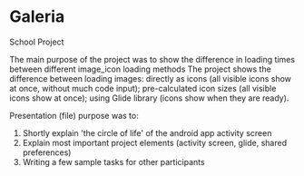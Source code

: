 # Galeria
School Project

The main purpose of the project was to show the difference in loading times between different image_icon loading methods
The project shows the difference between loading images: directly as icons (all visible icons show at once, without much code input); pre-calculated icon sizes (all visible icons show at once); using Glide library (icons show when they are ready).

Presentation (file) purpose was to:
1. Shortly explain 'the circle of life' of the android app activity screen
2. Explain most important project elements (activity screen, glide, shared preferences)
3. Writing a few sample tasks for other participants

